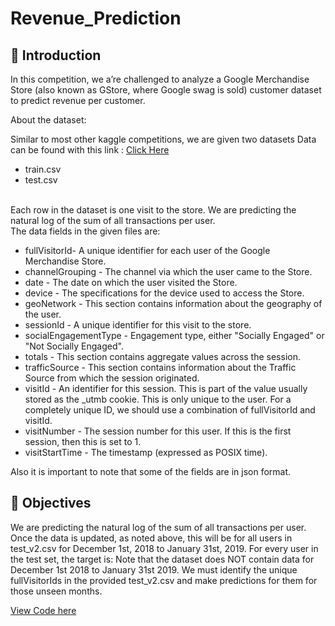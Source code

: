 # Revenue_Prediction
## 🐣 Introduction
In this competition, we a’re challenged to analyze a Google Merchandise Store (also known as GStore, where Google swag is sold) customer dataset to predict revenue per customer.

About the dataset:

Similar to most other kaggle competitions, we are given two datasets
Data can be found with this link : <a href="https://www.kaggle.com/c/ga-customer-revenue-prediction/data" target="_blank">Click Here</a></br>
* train.csv
* test.csv </br>
</br>
Each row in the dataset is one visit to the store. We are predicting the natural log of the sum of all transactions per user.
</br>
The data fields in the given files are:

* fullVisitorId- A unique identifier for each user of the Google Merchandise Store.
* channelGrouping - The channel via which the user came to the Store.
* date - The date on which the user visited the Store.
* device - The specifications for the device used to access the Store.
* geoNetwork - This section contains information about the geography of the user.
* sessionId - A unique identifier for this visit to the store.
* socialEngagementType - Engagement type, either "Socially Engaged" or "Not Socially Engaged".
* totals - This section contains aggregate values across the session.
* trafficSource - This section contains information about the Traffic Source from which the session originated.
* visitId - An identifier for this session. This is part of the value usually stored as the _utmb cookie. This is only unique to the user. For a completely unique ID, we should use a combination of fullVisitorId and visitId.
* visitNumber - The session number for this user. If this is the first session, then this is set to 1.
* visitStartTime - The timestamp (expressed as POSIX time).</br>

Also it is important to note that some of the fields are in json format.

## 🎯 Objectives

We are predicting the natural log of the sum of all transactions per user. 
Once the data is updated, as noted above, this will be for all users in test_v2.csv for December 1st, 2018 to January 31st, 2019. For every user in the test set, the target is:
Note that the dataset does NOT contain data for December 1st 2018 to January 31st 2019. 
We must identify the unique fullVisitorIds in the provided test_v2.csv and make predictions for them for those unseen months.

<a href="https://htmlpreview.github.io/?https://github.com/branavan94/Revenue_Prediction/blob/main/Project.html" target="_blank">View Code here</a>
